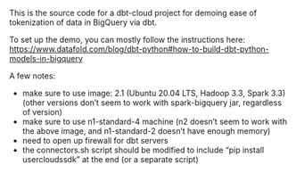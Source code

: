 This is the source code for a dbt-cloud project for demoing ease of tokenization of data in BigQuery via dbt.

To set up the demo, you can mostly follow the instructions here:
https://www.datafold.com/blog/dbt-python#how-to-build-dbt-python-models-in-bigquery

A few notes:

- make sure to use image: 2.1 (Ubuntu 20.04 LTS, Hadoop 3.3, Spark 3.3) (other versions don’t seem to work with spark-bigquery jar, regardless of version)
- make sure to use n1-standard-4 machine (n2 doesn’t seem to work with the above image, and n1-standard-2 doesn’t have enough memory)
- need to open up firewall for dbt servers
- the connectors.sh script should be modified to include “pip install usercloudssdk” at the end (or a separate script)
